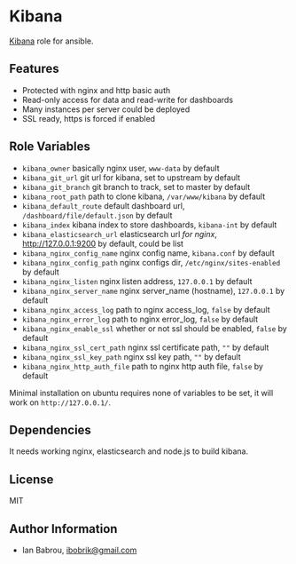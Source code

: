 Kibana
========

[Kibana](https://github.com/elasticsearch/kibana) role for ansible.

Features
------------

* Protected with nginx and http basic auth
* Read-only access for data and read-write for dashboards
* Many instances per server could be deployed
* SSL ready, https is forced if enabled

Role Variables
--------------

* `kibana_owner` basically nginx user, `www-data` by default
* `kibana_git_url` git url for kibana, set to upstream by default
* `kibana_git_branch` git branch to track, set to master by default
* `kibana_root_path` path to clone kibana, `/var/www/kibana` by default
* `kibana_default_route` default dashboard url, `/dashboard/file/default.json` by default
* `kibana_index` kibana index to store dashboards, `kibana-int` by default
* `kibana_elasticsearch_url` elasticsearch url *for nginx*, http://127.0.0.1:9200 by default, could be list
* `kibana_nginx_config_name` nginx config name, `kibana.conf` by default
* `kibana_nginx_config_path` nginx configs dir, `/etc/nginx/sites-enabled` by default
* `kibana_nginx_listen` nginx listen address, `127.0.0.1` by default
* `kibana_nginx_server_name` nginx server_name (hostname), `127.0.0.1` by default
* `kibana_nginx_access_log` path to nginx access_log, `false` by default
* `kibana_nginx_error_log` path to nginx error_log, `false` by default
* `kibana_nginx_enable_ssl` whether or not ssl should be enabled, `false` by default
* `kibana_nginx_ssl_cert_path` nginx ssl certificate path, `""` by default
* `kibana_nginx_ssl_key_path` nginx ssl key path, `""` by default
* `kibana_nginx_http_auth_file` path to nginx http auth file, `false` by default

Minimal installation on ubuntu requires none of variables to be set, it will work on `http://127.0.0.1/`.

Dependencies
------------

It needs working nginx, elasticsearch and node.js to build kibana.

License
-------

MIT

Author Information
------------------

* Ian Babrou, ibobrik@gmail.com
